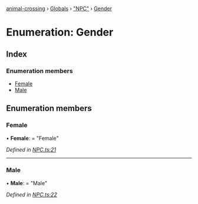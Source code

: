 [animal-crossing](../README.md) › [Globals](../globals.md) › ["NPC"](../modules/_npc_.md) › [Gender](_npc_.gender.md)

# Enumeration: Gender

## Index

### Enumeration members

* [Female](_npc_.gender.md#female)
* [Male](_npc_.gender.md#male)

## Enumeration members

###  Female

• **Female**: = "Female"

*Defined in [NPC.ts:21](https://github.com/Norviah/animal-crossing/blob/ac736df/module/types/NPC.ts#L21)*

___

###  Male

• **Male**: = "Male"

*Defined in [NPC.ts:22](https://github.com/Norviah/animal-crossing/blob/ac736df/module/types/NPC.ts#L22)*
